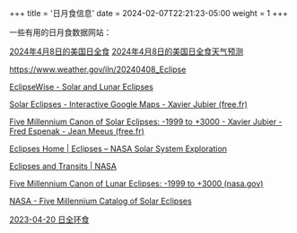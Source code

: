 +++
title = '日月食信息'
date = 2024-02-07T22:21:23-05:00
weight = 1
+++

一些有用的日月食数据网站：

<a href="https://www.greatamericaneclipse.com/april-8-2024" target="_blank" rel="noopener noreferrer">2024年4月8日的美国日全食</a>
<a href="https://www.weather.gov/iln/20240408_Eclipse" target="_blank" rel="noopener noreferrer">2024年4月8日的美国日全食天气预测</a>

https://www.weather.gov/iln/20240408_Eclipse


<a href="https://eclipsewise.com/eclipse.html" target="_blank" rel="noopener noreferrer">EclipseWise - Solar and Lunar Eclipses</a>

<a href="http://xjubier.free.fr/en/site_pages/SolarEclipsesGoogleMaps.html" target="_blank" rel="noopener noreferrer">Solar Eclipses - Interactive Google Maps - Xavier Jubier (free.fr)</a>

<a href="http://xjubier.free.fr/en/site_pages/solar_eclipses/5MCSE/xSE_Five_Millennium_Canon.html" target="_blank" rel="noopener noreferrer">Five Millennium Canon of Solar Eclipses: -1999 to +3000 - Xavier Jubier - Fred Espenak - Jean Meeus (free.fr)</a>

<a href="https://solarsystem.nasa.gov/eclipses/home/" target="_blank" rel="noopener noreferrer">Eclipses Home | Eclipses – NASA Solar System Exploration</a>

<a href="https://www.nasa.gov/eclipse" target="_blank" rel="noopener noreferrer">Eclipses and Transits | NASA</a>

<a href="https://eclipse.gsfc.nasa.gov/SEpubs/5MCLE.html" target="_blank" rel="noopener noreferrer">Five Millennium Canon of Lunar Eclipses: -1999 to +3000 (nasa.gov)</a>

<a href="https://eclipse.gsfc.nasa.gov/SEcat5/SEcatalog.html" target="_blank" rel="noopener noreferrer">NASA - Five Millennium Catalog of Solar Eclipses</a>

<a href="https://www.greatamericaneclipse.com/2023-apr-20" target="_blank" rel="noopener noreferrer">2023-04-20 日全环食</a>

